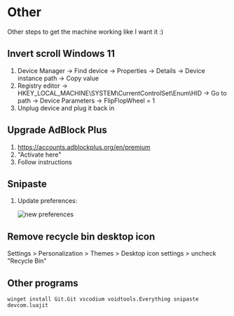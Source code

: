 # Other

Other steps to get the machine working like I want it :)

## Invert scroll Windows 11

1. Device Manager -> Find device -> Properties -> Details -> Device instance path -> Copy value
2. Registry editor -> HKEY_LOCAL_MACHINE\SYSTEM\CurrentControlSet\Enum\HID -> Go to path -> Device Parameters -> FlipFlopWheel = 1
3. Unplug device and plug it back in

## Upgrade AdBlock Plus

1. https://accounts.adblockplus.org/en/premium
2. "Activate here"
3. Follow instructions

## Snipaste

1. Update preferences:

    ![new preferences](https://github.com/user-attachments/assets/f3e6199e-f7e4-4c8e-b45f-83272b3e6ffa)

## Remove recycle bin desktop icon

Settings > Personalization > Themes > Desktop icon settings > uncheck "Recycle Bin"

## Other programs

`winget install Git.Git vscodium voidtools.Everything snipaste devcom.luajit`
